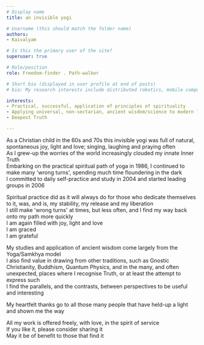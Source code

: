 ```yaml
---
# Display name
title: an invisible yogi

# Username (this should match the folder name)
authors:
- Kaivalyam

# Is this the primary user of the site?
superuser: true

# Role/position
role: Freedom-finder . Path-walker

# Short bio (displayed in user profile at end of posts)
# bio: My research interests include distributed robotics, mobile computing and programmable matter.

interests:
- Practical, successful, application of principles of spirituality
- Applying universal, non-sectarian, ancient wisdom/science to modern life
- Deepest Truth

---
```


As a Christian child in the 60s and 70s this invisible yogi was full of natural, spontaneous joy, light and love; singing, laughing and praying often\
As I grew-up the worries of the world increasingly clouded my innate Inner Truth\
Embarking on the practical spiritual path of yoga in 1986, I continued to make many 'wrong turns', spending much time floundering in the dark\
I committed to daily self-practice and study in 2004 and started leading groups in 2006

Spiritual practice did as it will always do for those who dedicate themselves to it, was, and is, my stability, my release and my liberation\
I still make 'wrong turns' at times, but less often, and I find my way back onto my path more quickly\
I am again filled with joy, light and love\
I am graced\
I am grateful

My studies and application of ancient wisdom come largely from the Yoga/Samkhya model\
I also find value in drawing from other traditions, such as Gnostic Christianity, Buddhism, Quantum Physics, and in the many, and often unexpected, places where I recognise Truth, or at least the attempt to express such\
I find the parallels, and the contrasts, between perspectives to be useful and interesting

My heartfelt thanks go to all those many people that have held-up a light and shown me the way

All my work is offered freely, with love, in the spirit of service\
If you like it, please consider sharing it\
May it be of benefit to those that find it
